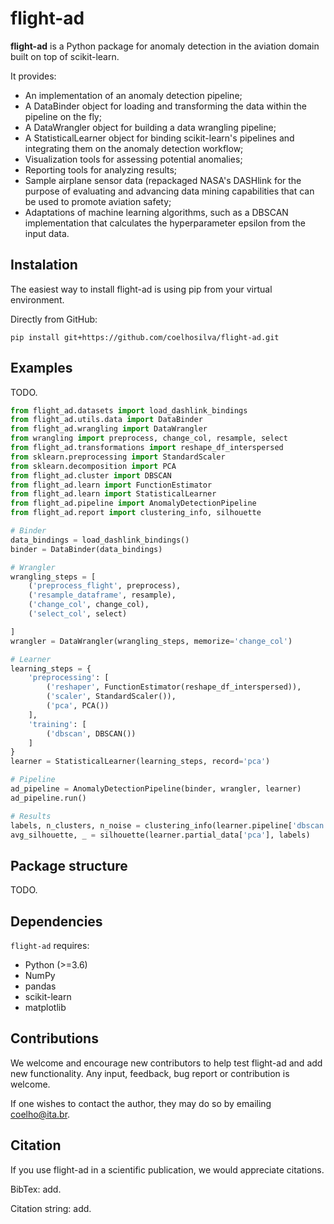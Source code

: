# flight-ad
**flight-ad** is a Python package for anomaly detection in the aviation domain built on top of scikit-learn.

It provides:
  - An implementation of an anomaly detection pipeline;
  - A DataBinder object for loading and transforming the data within the pipeline on the fly;
  - A DataWrangler object for building a data wrangling pipeline;
  - A StatisticalLearner object for binding scikit-learn's pipelines and integrating them on the anomaly detection workflow;
  - Visualization tools for assessing potential anomalies;
  - Reporting tools for analyzing results;
  - Sample airplane sensor data (repackaged NASA's DASHlink for the purpose of evaluating and advancing data mining capabilities that can be used to promote aviation safety;
  - Adaptations of machine learning algorithms, such as a DBSCAN implementation that calculates the hyperparameter epsilon from the input data.

## Instalation
The easiest way to install flight-ad is using pip from your virtual environment.

Directly from GitHub:

```pip install git+https://github.com/coelhosilva/flight-ad.git```

## Examples
TODO.
```python
from flight_ad.datasets import load_dashlink_bindings
from flight_ad.utils.data import DataBinder
from flight_ad.wrangling import DataWrangler
from wrangling import preprocess, change_col, resample, select
from flight_ad.transformations import reshape_df_interspersed
from sklearn.preprocessing import StandardScaler
from sklearn.decomposition import PCA
from flight_ad.cluster import DBSCAN
from flight_ad.learn import FunctionEstimator
from flight_ad.learn import StatisticalLearner
from flight_ad.pipeline import AnomalyDetectionPipeline
from flight_ad.report import clustering_info, silhouette

# Binder
data_bindings = load_dashlink_bindings()
binder = DataBinder(data_bindings)

# Wrangler
wrangling_steps = [
    ('preprocess_flight', preprocess),
    ('resample_dataframe', resample),
    ('change_col', change_col),
    ('select_col', select)

]
wrangler = DataWrangler(wrangling_steps, memorize='change_col')

# Learner
learning_steps = {
    'preprocessing': [
        ('reshaper', FunctionEstimator(reshape_df_interspersed)),
        ('scaler', StandardScaler()),
        ('pca', PCA())
    ],
    'training': [
        ('dbscan', DBSCAN())
    ]
}
learner = StatisticalLearner(learning_steps, record='pca')

# Pipeline
ad_pipeline = AnomalyDetectionPipeline(binder, wrangler, learner)
ad_pipeline.run()

# Results
labels, n_clusters, n_noise = clustering_info(learner.pipeline['dbscan'])
avg_silhouette, _ = silhouette(learner.partial_data['pca'], labels)
```

## Package structure
TODO.

## Dependencies
`flight-ad` requires:
- Python (>=3.6)
- NumPy
- pandas
- scikit-learn
- matplotlib

## Contributions
We welcome and encourage new contributors to help test flight-ad and add new functionality. Any input, feedback, 
bug report or contribution is welcome.

If one wishes to contact the author, they may do so by emailing coelho@ita.br.


## Citation
If you use flight-ad in a scientific publication, we would appreciate citations.

BibTex: add.

Citation string: add.

<!-- ```pip install flight-ad ``` -->
<!-- ---------------------- -->
<!-- <hr style="border:2px solid gray"> </hr> -->